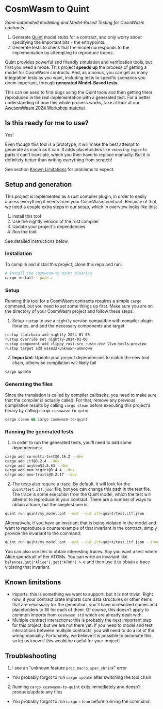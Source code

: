 # CosmWasm to Quint

*Semi-automated modelling and Model-Based Testing for CosmWasm contracts.*
1. Generate [Quint](https://github.com/informalsystems/quint) model stubs for a
   contract, and only worry about specifying the important bits - the
   entrypoints.
2. Generate tests to check that the model corresponds to the implementation by
   attempting to reproduce traces.

Quint provides powerful and friendly simulation and verification tools, but
first you need a mode. This project **speeds up** the process of getting a model
for CosmWasm contracts. And, as a bonus, you can get as many integration tests
as you want, including tests to specific scenarios you deem important, through
**generated Model-Based tests**.

This can be used to find bugs using the Quint tools and then getting them
reproduced in the real implementation with a generated test. For a better
understanding of how this whole process works, take at look at our [AwesomWasm
2024 Workshop
material](https://github.com/informalsystems/quint_awesomwasm24_workshop).

## Is this ready for me to use?

Yes!

Even though this tool is a prototype, it will make the best attempt to
generate as much as it can. It adds placeholders like `<missing-type>` to parts
it can't translate, which you then have to replace manually. But it is
definitely better than writing everything from scratch!

See section [Known Limitations](#known-limitations) for problems to expect.

## Setup and generation

This project is implemented as a rust compiler plugin, in order to easily access
everything it needs from your CosmWasm contract. Because of that, we need a
couple extra steps in our setup, which in overview looks like this:
1. Install this tool
2. Use the nightly version of the rust compiler 
3. Update your project's dependencies
4. Run the tool

See detailed instructions below.

### Installation

To compile and install this project, clone this repo and run:

```bash
# Install the cosmwasm-to-quint binaries
cargo install --path .
```

### Setup

Running this tool for a CosmWasm contracts requires a simple `cargo` command,
but you need to set some things up first. Make sure you are on the directory of
your CosmWasm project and follow these steps:

1. Setup `rustup` to use a `nightly` version compatible with compiler plugin
   libraries, and add the necessary components and target.

``` bash
rustup toolchain add nightly-2024-01-06
rustup override set nightly-2024-01-06
rustup component add clippy rust-src rustc-dev llvm-tools-preview
rustup target add wasm32-unknown-unknown
```

2. **Important**: Update your project dependencies to match the new tool chain,
   otherwise compilation will likely fail

``` bash
cargo update
```

### Generating the files

Since the translation is called by compiler callbacks, you need to make sure
that the compiler is actually called. For that, remove any previous compilation
results by calling `cargo clean` before executing this project's binary by
calling `cargo cosmwasm-to-quint`

``` bash
cargo clean && cargo cosmwasm-to-quint
```

### Running the generated tests

1. In order to run the generated tests, you'll need to add some dependencies:
```bash
cargo add cw-multi-test@0.16.2 --dev
cargo add itf@0.2.4 --dev
cargo add anyhow@1.0.83 --dev
cargo add num-bigint@0.4.4 --dev
cargo add num-traits@0.2.17 --dev
```

2. The tests also require a trace. By default, it will look for the
   `quint/test.itf.json` file, but you can change this path in the test file.
   The trace is some execution from the Quint model, which the test will attempt
   to reproduce in your contract. There are a number of ways to obtain a trace,
   but the simplest one is:

``` bash
quint run quint/my_model.qnt --mbt --out-itf=quint/test.itf.json
```

Alternatively, if you have an invariant that is being violated in the model and
want to reproduce a counterexample of that invariant in the contract, simply
provide the invariant to the command:

``` bash
quint run quint/my_model.qnt --mbt --out-itf=quint/test.itf.json --invariant=my_invariant
```

You can also use this to obtain interesting traces. Say you want a test where
Alice spends all of her ATOMs. You can write an invariant like
`balances.get("Alice").get("ATOM") > 0` and then use it to obtain a trace
violating that invariant.

## Known limitations
- Imports: this is something we want to support, but it is not trivial. Right
  now, if your contract crate imports core data structures or other items that
  are necessary for the generation, you'll have unresolved names and
  placeholders to fill for each of them. Of course, this doesn't apply to common
  imports from `cosmwasm_std` which are already dealt with.
- Multiple contract interactions: this is probably the next important step for
  this project, but we are not there yet. If you need to model and test
  interactions between multiple contracts, you will need to do a lot of the
  wiring manually. Fortunately, we believe it is possible to automate this, so
  let us know if this would be useful for your project!

## Troubleshooting
1. I see an "unknown feature `proc_macro_span_shrink`" error
- You probably forgot to run `cargo update` after switching the tool chain

2. Running `cargo cosmwasm-to-quint` exits immediately and doesn't
   produce/update any files
- You probably forgot to run `cargo clean` before running the command
